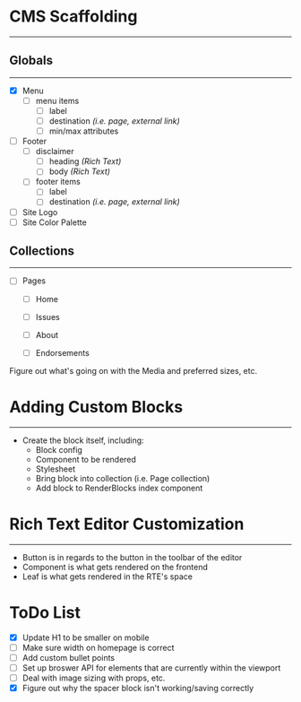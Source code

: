 # CMS Scaffolding
---------------------------

## Globals
-------------
- [x] Menu
  - [ ] menu items
    - [ ] label
    - [ ] destination *(i.e. page, external link)*
    - [ ] min/max attributes
- [ ] Footer
  - [ ] disclaimer
    - [ ] heading *(Rich Text)*
    - [ ] body *(Rich Text)*
  - [ ] footer items
    - [ ] label
    - [ ] destination *(i.e. page, external link)*
- [ ] Site Logo
- [ ] Site Color Palette

## Collections
-------------
- [ ] Pages
  - [ ] Home
  - [ ] Issues
  - [ ] About
  - [ ] Endorsements


Figure out what's going on with the Media and preferred sizes, etc.

# Adding Custom Blocks
---------------------------
- Create the block itself, including:
  - Block config
  - Component to be rendered
  - Stylesheet
  - Bring block into collection (i.e. Page collection)
  - Add block to RenderBlocks index component

# Rich Text Editor Customization
---------------------------
- Button is in regards to the button in the toolbar of the editor
- Component is what gets rendered on the frontend
- Leaf is what gets rendered in the RTE's space

# ToDo List
- [x] Update H1 to be smaller on mobile
- [ ] Make sure width on homepage is correct
- [ ] Add custom bullet points
- [ ] Set up broswer API for elements that are currently within the viewport
- [ ] Deal with image sizing with props, etc.
- [x] Figure out why the spacer block isn't working/saving correctly